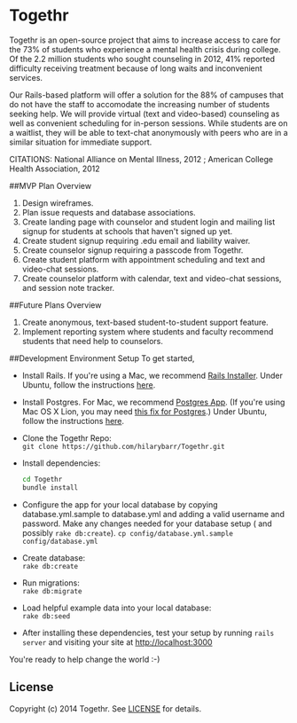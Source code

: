 Togethr
=======

Togethr is an open-source project that aims to increase access to care for the 73% of students who experience a mental health crisis during college. Of the 2.2 million students who sought counseling in 2012, 41% reported difficulty receiving treatment because of long waits and inconvenient services. 

Our Rails-based platform will offer a solution for the 88% of campuses that do not have the staff to accomodate the increasing number of students seeking help. We will provide virtual (text and video-based) counseling as well as convenient scheduling for in-person sessions. While students are on a waitlist, they will be able to text-chat anonymously with peers who are in a similar situation for immediate support. 



CITATIONS:
National Alliance on Mental Illness, 2012  ;
American College Health Association, 2012


##MVP Plan Overview
1. Design wireframes.
2. Plan issue requests and database associations.
3. Create landing page with counselor and student login and mailing list signup for students at schools that haven't signed up yet.
3. Create student signup requiring .edu email and liability waiver.
4. Create counselor signup requiring a passcode from Togethr.
5. Create student platform with appointment scheduling and text and video-chat sessions.
6. Create counselor platform with calendar, text and video-chat sessions, and session note tracker.
 

##Future Plans Overview
1. Create anonymous, text-based student-to-student support feature.
2. Implement reporting system where students and faculty recommend students that need help to counselors.



##Development Environment Setup
To get started,
* Install Rails. If you're using a Mac, we recommend [Rails Installer](http://railsinstaller.org). Under Ubuntu, follow the instructions [here](https://www.digitalocean.com/community/articles/how-to-install-ruby-on-rails-on-ubuntu-12-04-lts-precise-pangolin-with-rvm).
* Install Postgres. For Mac, we recommend [Postgres App](http://postgresapp.com). (If you're using Mac OS X Lion, you may need [this fix for Postgres](http://stackoverflow.com/questions/9354122/how-to-install-postgresql-9-1-on-osx-lion).) Under Ubuntu, follow the instructions [here](http://stackoverflow.com/questions/11092807/installing-postgresql-on-ubuntu-for-ruby-on-rails).
  
* Clone the Togethr Repo:  
  `git clone https://github.com/hilarybarr/Togethr.git`
  
* Install dependencies: 
  ```sh
  cd Togethr
  bundle install
  ```
  
* Configure the app for your local database by copying database.yml.sample to database.yml and adding a valid username and password. Make any changes needed for your database setup ( and possibly `rake db:create`).
  `cp config/database.yml.sample config/database.yml`
  
* Create database:  
  `rake db:create`

* Run migrations:  
  `rake db:migrate`
  
* Load helpful example data into your local database:  
  `rake db:seed`
  

* After installing these dependencies, test your setup by running `rails server` and visiting your site at [http://localhost:3000](http://localhost:3000)

You're ready to help change the world :-)

## License

Copyright (c) 2014 Togethr. See [LICENSE](https://github.com/CodeMontageHQ/codemontage/tree/master/LICENSE) for details.
